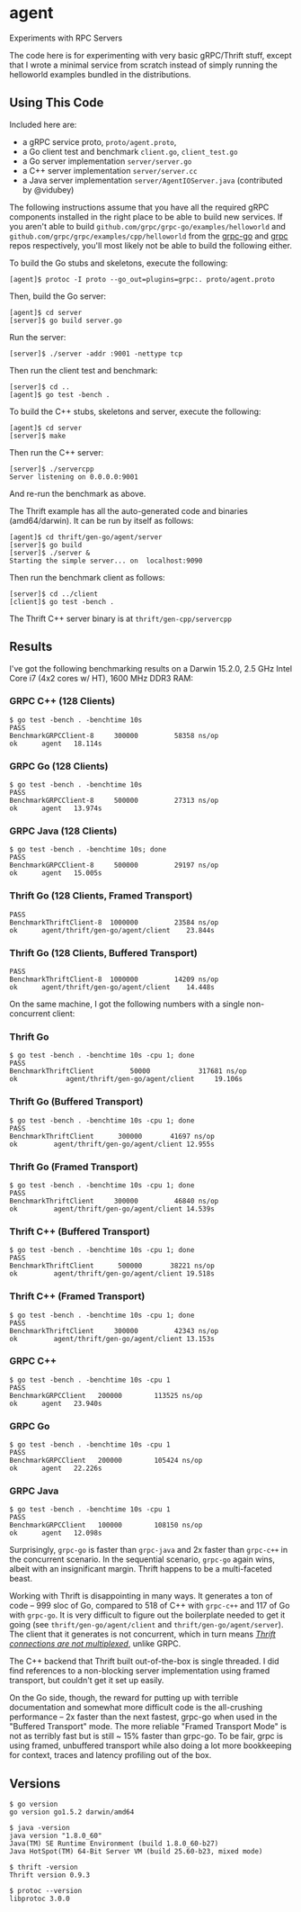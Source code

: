 # agent
Experiments with RPC Servers

The code here is for experimenting with very basic gRPC/Thrift stuff, except that I wrote a minimal service from scratch instead of simply running the helloworld examples bundled in the distributions.

## Using This Code

Included here are:
* a gRPC service proto, `proto/agent.proto`,
* a Go client test and benchmark `client.go`, `client_test.go`
* a Go server implementation `server/server.go`
* a C++ server implementation `server/server.cc`
* a Java server implementation `server/AgentIOServer.java` (contributed by @vidubey)

The following instructions assume that you have all the required gRPC components installed in the right place to be able to build new services. If you aren't able to build `github.com/grpc/grpc-go/examples/helloworld` and `github.com/grpc/grpc/examples/cpp/helloworld` from the [grpc-go](https://github.com/grpc/grpc-go) and [grpc](https://github.com/grpc/grpc) repos respectively, you'll most likely not be able to build the following either.
 
To build the Go stubs and skeletons, execute the following:

    [agent]$ protoc -I proto --go_out=plugins=grpc:. proto/agent.proto

Then, build the Go server:

    [agent]$ cd server
    [server]$ go build server.go

Run the server:

    [server]$ ./server -addr :9001 -nettype tcp
  
Then run the client test and benchmark:

    [server]$ cd ..
    [agent]$ go test -bench . 

To build the C++ stubs, skeletons and server, execute the following:

    [agent]$ cd server
    [server]$ make

Then run the C++ server:

    [server]$ ./servercpp
    Server listening on 0.0.0.0:9001

And re-run the benchmark as above.

The Thrift example has all the auto-generated code and binaries (amd64/darwin). It can be run by itself as follows:

    [agent]$ cd thrift/gen-go/agent/server
    [server]$ go build
    [server]$ ./server &
    Starting the simple server... on  localhost:9090

Then run the benchmark client as follows:

    [server]$ cd ../client
    [client]$ go test -bench .

The Thrift C++ server binary is at `thrift/gen-cpp/servercpp`

## Results
I've got the following benchmarking results on a Darwin 15.2.0, 2.5 GHz Intel Core i7 (4x2 cores w/ HT), 1600 MHz DDR3 RAM:

### GRPC C++ (128 Clients)
    $ go test -bench . -benchtime 10s
    PASS
    BenchmarkGRPCClient-8	  300000	     58358 ns/op
    ok  	agent	18.114s
### GRPC Go (128 Clients)
    $ go test -bench . -benchtime 10s
    PASS
    BenchmarkGRPCClient-8	  500000	     27313 ns/op
    ok  	agent	13.974s
### GRPC Java (128 Clients)
    $ go test -bench . -benchtime 10s; done
    PASS
    BenchmarkGRPCClient-8	  500000	     29197 ns/op
    ok	    agent	15.005s
### Thrift Go (128 Clients, Framed Transport)
    PASS
    BenchmarkThriftClient-8	 1000000	     23584 ns/op
    ok  	agent/thrift/gen-go/agent/client	23.844s
### Thrift Go (128 Clients, Buffered Transport)
    PASS
    BenchmarkThriftClient-8	 1000000	     14209 ns/op
    ok  	agent/thrift/gen-go/agent/client	14.448s


On the same machine, I got the following numbers with a single non-concurrent client:

### Thrift Go
    $ go test -bench . -benchtime 10s -cpu 1; done
    PASS
    BenchmarkThriftClient         50000            317681 ns/op
    ok            agent/thrift/gen-go/agent/client     19.106s
### Thrift Go (Buffered Transport)
    $ go test -bench . -benchtime 10s -cpu 1; done
    PASS
    BenchmarkThriftClient	   300000	    41697 ns/op
    ok  	   agent/thrift/gen-go/agent/client	12.955s
### Thrift Go (Framed Transport)
    $ go test -bench . -benchtime 10s -cpu 1; done
    PASS
    BenchmarkThriftClient	  300000	     46840 ns/op
    ok  	   agent/thrift/gen-go/agent/client	14.539s    
### Thrift C++ (Buffered Transport)
    $ go test -bench . -benchtime 10s -cpu 1; done
    PASS
    BenchmarkThriftClient	   500000	    38221 ns/op
    ok  	   agent/thrift/gen-go/agent/client	19.518s
### Thrift C++ (Framed Transport)
    $ go test -bench . -benchtime 10s -cpu 1; done
    PASS
    BenchmarkThriftClient	  300000	     42343 ns/op
    ok  	   agent/thrift/gen-go/agent/client	13.153s
### GRPC C++
    $ go test -bench . -benchtime 10s -cpu 1
    PASS
    BenchmarkGRPCClient	  200000	    113525 ns/op
    ok  	agent	23.940s
### GRPC Go
    $ go test -bench . -benchtime 10s -cpu 1
    PASS
    BenchmarkGRPCClient	  200000	    105424 ns/op
    ok  	agent	22.226s
### GRPC Java
    $ go test -bench . -benchtime 10s -cpu 1
    PASS
    BenchmarkGRPCClient	  100000	    108150 ns/op
    ok  	agent	12.098s

Surprisingly, `grpc-go` is faster than `grpc-java` and 2x faster than
`grpc-c++` in the concurrent scenario. In the sequential scenario,
`grpc-go` again wins, albeit with an insignificant margin. Thrift
happens to be a multi-faceted beast.

Working with Thrift is disappointing in many ways. It generates a ton
of code – 999 sloc of Go, compared to 518 of C++ with `grpc-c++` and
117 of Go with `grpc-go`. It is very difficult to figure out the
boilerplate needed to get it going (see `thrift/gen-go/agent/client`
and `thrift/gen-go/agent/server`). The client that it generates is not
concurrent, which in turn means
[_Thrift connections are not multiplexed_](https://mail-archives.apache.org/mod_mbox/thrift-user/201208.mbox/%3CA0F963DCF29346458CDF2969683DF6CC70F90B3A@SC-MBX01-2.TheFacebook.com%3E),
unlike GRPC.

The C++ backend that Thrift built out-of-the-box is single threaded. I
did find references to a non-blocking server implementation using
framed transport, but couldn't get it set up easily.

On the Go side, though, the reward for putting up with terrible
documentation and somewhat more difficult code is the all-crushing
performance – 2x faster than the next fastest, grpc-go when used in
the "Buffered Transport" mode. The more reliable "Framed Transport
Mode" is not as terribly fast but is still ~ 15% faster than
grpc-go. To be fair, grpc is using framed, unbuffered transport while
also doing a lot more bookkeeping for context, traces and latency
profiling out of the box.

## Versions

    $ go version
    go version go1.5.2 darwin/amd64

    $ java -version
    java version "1.8.0_60"
    Java(TM) SE Runtime Environment (build 1.8.0_60-b27)
    Java HotSpot(TM) 64-Bit Server VM (build 25.60-b23, mixed mode)

    $ thrift -version
    Thrift version 0.9.3

    $ protoc --version
    libprotoc 3.0.0
